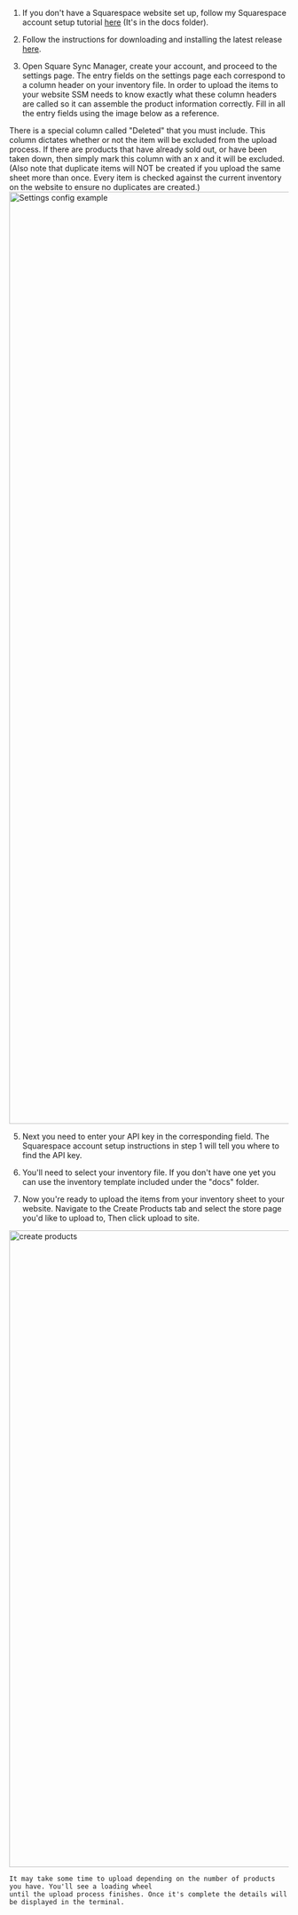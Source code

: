 1. If you don't have a Squarespace website set up, follow my Squarespace account setup tutorial [here](https://github.com/biscuitbuns23/Square-Sync-Manager/blob/Initial-consolidated/docs/Squarespace%20account%20tutorial.md) (It's in the docs folder).
   
2. Follow the instructions for downloading and installing the latest release [here](https://github.com/biscuitbuns23/Square-Sync-Manager/releases).
   
3. Open Square Sync Manager, create your account, and proceed to the settings page.
The entry fields on the settings page each correspond to a column header on your inventory
file. In order to upload the items to your website SSM needs to know exactly what these column
headers are called so it can assemble the product information correctly. Fill in all the entry
fields using the image below as a reference.

There is a special column called "Deleted" that you must include. This column dictates
whether or not the item will be excluded from the upload process. If there are products
that have already sold out, or have been taken down, then simply mark this column with an
x and it will be excluded. (Also note that duplicate items will NOT be created if you
upload the same sheet more than once. Every item is checked against the current inventory
on the website to ensure no duplicates are created.) 
<img width="1679" alt="Settings config example" src="https://github.com/biscuitbuns23/Square-Sync-Manager/assets/28676599/c4ca414b-1427-4a88-831f-10321abba5ad">

5. Next you need to enter your API key in the corresponding field. The Squarespace account setup
instructions in step 1 will tell you where to find the API key.

6. You'll need to select your inventory file. If you don't have one yet you can use
the inventory template included under the "docs" folder.

7. Now you're ready to upload the items from your inventory sheet to your website.
Navigate to the Create Products tab and select the store page you'd like to
upload to, Then click upload to site.
<img width="1147" alt="create products" src="https://github.com/biscuitbuns23/Square-Sync-Manager/assets/28676599/cdb88b72-83b8-4b9e-b09c-afede0200278">

```
It may take some time to upload depending on the number of products you have. You'll see a loading wheel
until the upload process finishes. Once it's complete the details will be displayed in the terminal.
```
